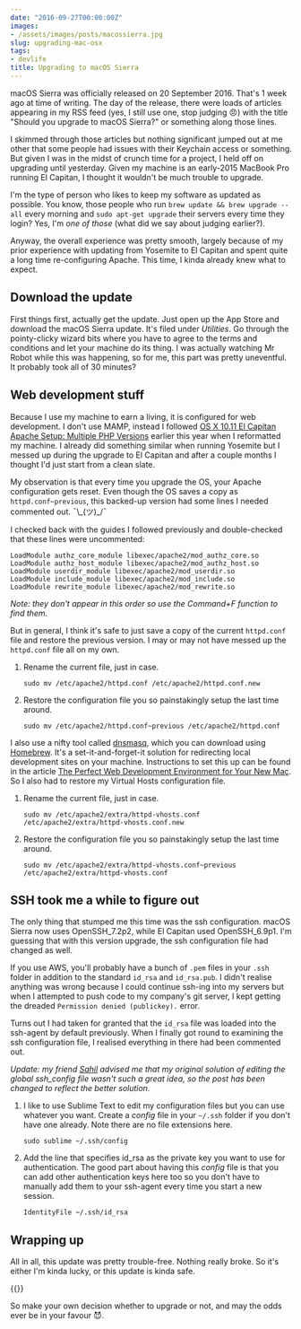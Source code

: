 ```yaml
---
date: "2016-09-27T00:00:00Z"
images: 
- /assets/images/posts/macossierra.jpg
slug: upgrading-mac-osx
tags:
- devlife
title: Upgrading to macOS Sierra
---
```

macOS Sierra was officially released on 20 September 2016. That's 1 week ago at time of writing. The day of the release, there were loads of articles appearing in my RSS feed (yes, I still use one, stop judging <span class="emoji" role="img" tabindex="0" aria-label="angry face">&#x1F620;</span>) with the title "Should you upgrade to macOS Sierra?" or something along those lines. 

I skimmed through those articles but nothing significant jumped out at me other that some people had issues with their Keychain access or something. But given I was in the midst of crunch time for a project, I held off on upgrading until yesterday. Given my machine is an early-2015 MacBook Pro running El Capitan, I thought it wouldn't be much trouble to upgrade.

I'm the type of person who likes to keep my software as updated as possible. You know, those people who run `brew update && brew upgrade --all` every morning and `sudo apt-get upgrade` their servers every time they login? Yes, I'm *one of those* (what did we say about judging earlier?).

Anyway, the overall experience was pretty smooth, largely because of my prior experience with updating from Yosemite to El Capitan and spent quite a long time re-configuring Apache. This time, I kinda already knew what to expect.

## Download the update

First things first, actually get the update. Just open up the App Store and download the macOS Sierra update. It's filed under *Utilities*. Go through the pointy-clicky wizard bits where you have to agree to the terms and conditions and let your machine do its thing. I was actually watching Mr Robot while this was happening, so for me, this part was pretty uneventful. It probably took all of 30 minutes?

## Web development stuff

Because I use my machine to earn a living, it is configured for web development. I don't use MAMP, instead I followed [OS X 10.11 El Capitan Apache Setup: Multiple PHP Versions](https://getgrav.org/blog/mac-os-x-apache-setup-multiple-php-versions) earlier this year when I reformatted my machine. I already did something similar when running Yosemite but I messed up during the upgrade to El Capitan and after a couple months I thought I'd just start from a clean slate.

My observation is that every time you upgrade the OS, your Apache configuration gets reset. Even though the OS saves a copy as `httpd.conf~previous`, this backed-up version had some lines I needed commented out. <span class="kaomoji">¯\\\_(ツ)_/¯</span>

I checked back with the guides I followed previously and double-checked that these lines were uncommented:
<pre><code class="language-apacheconf">LoadModule authz_core_module libexec/apache2/mod_authz_core.so
LoadModule authz_host_module libexec/apache2/mod_authz_host.so
LoadModule userdir_module libexec/apache2/mod_userdir.so
LoadModule include_module libexec/apache2/mod_include.so
LoadModule rewrite_module libexec/apache2/mod_rewrite.so</code></pre>

*Note: they don't appear in this order so use the Command+F function to find them.*

But in general, I think it's safe to just save a copy of the current `httpd.conf` file and restore the previous version. I may or may not have messed up the `httpd.conf` file all on my own.

1. Rename the current file, just in case.
    <pre><code class="language-bash">sudo mv /etc/apache2/httpd.conf /etc/apache2/httpd.conf.new</code></pre>

2. Restore the configuration file you so painstakingly setup the last time around.
    <pre><code class="language-bash">sudo mv /etc/apache2/httpd.conf~previous /etc/apache2/httpd.conf</code></pre>

I also use a nifty tool called [dnsmasq](http://www.thekelleys.org.uk/dnsmasq/doc.html), which you can download using [Homebrew](http://brew.sh/index.html). It's a set-it-and-forget-it solution for redirecting local development sites on your machine. Instructions to set this up can be found in the article [The Perfect Web Development Environment for Your New Mac](https://mallinson.ca/osx-web-development/). So I also had to restore my Virtual Hosts configuration file.

1. Rename the current file, just in case.
    <pre><code class="language-bash">sudo mv /etc/apache2/extra/httpd-vhosts.conf /etc/apache2/extra/httpd-vhosts.conf.new</code></pre>

2. Restore the configuration file you so painstakingly setup the last time around.
    <pre><code class="language-bash">sudo mv /etc/apache2/extra/httpd-vhosts.conf~previous /etc/apache2/extra/httpd-vhosts.conf</code></pre>

## SSH took me a while to figure out

The only thing that stumped me this time was the ssh configuration. macOS Sierra now uses OpenSSH_7.2p2, while El Capitan used OpenSSH_6.9p1. I'm guessing that with this version upgrade, the ssh configuration file had changed as well.

If you use AWS, you'll probably have a bunch of `.pem` files in your `.ssh` folder in addition to the standard `id_rsa` and `id_rsa.pub`. I didn't realise anything was wrong because I could continue ssh-ing into my servers but when I attempted to push code to my company's git server, I kept getting the dreaded `Permission denied (publickey).` error.

Turns out I had taken for granted that the `id_rsa` file was loaded into the ssh-agent by default previously. When I finally got round to examining the ssh configuration file, I realised everything in there had been commented out.

*Update: my friend [Sahil](http://sahil.me/) advised me that my original solution of editing the global ssh_config file wasn't such a great idea, so the post has been changed to reflect the better solution.*

1. I like to use Sublime Text to edit my configuration files but you can use whatever you want. Create a *config* file in your `~/.ssh` folder if you don't have one already. Note there are no file extensions here.
    <pre><code class="language-bash">sudo sublime ~/.ssh/config</code></pre>

2. Add the line that specifies id_rsa as the private key you want to use for authentication. The good part about having this *config* file is that you can add other authentication keys here too so you don't have to manually add them to your ssh-agent every time you start a new session.
    <pre><code class="language-bash">IdentityFile ~/.ssh/id_rsa</code></pre>

## Wrapping up

All in all, this update was pretty trouble-free. Nothing really broke. So it's either I'm kinda lucky, or this update is kinda safe.

{{<img2x filename="posts/sierra/good-sign" filetype="jpg" alt="This is a good sign">}}

So make your own decision whether to upgrade or not, and may the odds ever be in your favour <span class="emoji" role="img" tabindex="0" aria-label="smiling face with horns">&#x1F608;</span>.
